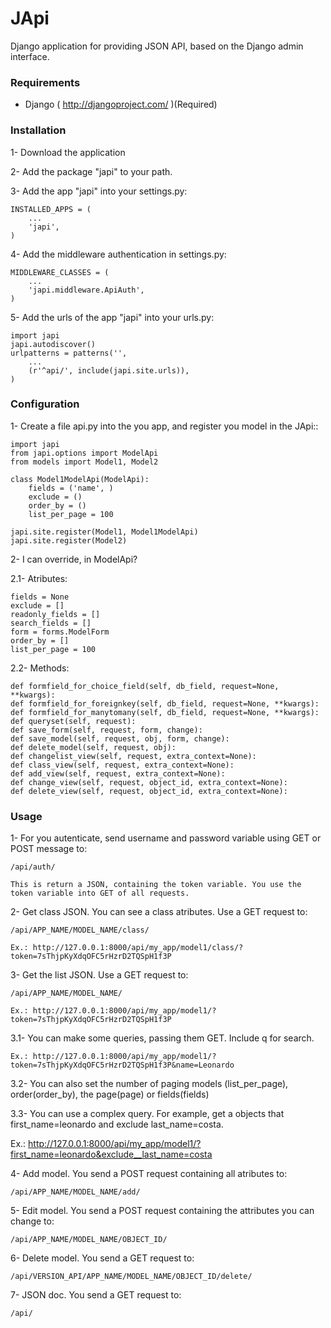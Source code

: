 # JApi

Django application for providing JSON API, based on the Django admin interface.


### Requirements

* Django ( http://djangoproject.com/ )(Required)


### Installation

1- Download the application

2- Add the package "japi" to your path.

3- Add the app "japi" into your settings.py:

    INSTALLED_APPS = (
        ...
        'japi',
    )


4- Add the middleware authentication in settings.py:

    MIDDLEWARE_CLASSES = (
    	...
    	'japi.middleware.ApiAuth',
    )


5- Add the urls of the app "japi" into your urls.py:

    import japi
    japi.autodiscover()
    urlpatterns = patterns('',
    	...
    	(r'^api/', include(japi.site.urls)),
    )



### Configuration

1- Create a file api.py into the you app, and register you model in the JApi::

    import japi
    from japi.options import ModelApi
    from models import Model1, Model2
    
    class Model1ModelApi(ModelApi):
    	fields = ('name', )
    	exclude = ()
    	order_by = ()
    	list_per_page = 100
    
    japi.site.register(Model1, Model1ModelApi)
    japi.site.register(Model2)


2- I can override, in ModelApi?

2.1- Atributes:

    fields = None
    exclude = []
    readonly_fields = []
    search_fields = []
    form = forms.ModelForm
    order_by = []
    list_per_page = 100


2.2- Methods:

    def formfield_for_choice_field(self, db_field, request=None, **kwargs):
    def formfield_for_foreignkey(self, db_field, request=None, **kwargs):
    def formfield_for_manytomany(self, db_field, request=None, **kwargs):
    def queryset(self, request):
    def save_form(self, request, form, change):
    def save_model(self, request, obj, form, change):
    def delete_model(self, request, obj):
    def changelist_view(self, request, extra_context=None):
    def class_view(self, request, extra_context=None):
    def add_view(self, request, extra_context=None):
    def change_view(self, request, object_id, extra_context=None):
    def delete_view(self, request, object_id, extra_context=None):



### Usage

1- For you autenticate, send username and password variable using GET or POST message to:

    /api/auth/
    
    This is return a JSON, containing the token variable. You use the token variable into GET of all requests.


2- Get class JSON. You can see a class atributes. Use a GET request to:
	
    /api/APP_NAME/MODEL_NAME/class/
    
    Ex.: http://127.0.0.1:8000/api/my_app/model1/class/?token=7sThjpKyXdqOFC5rHzrD2TQSpH1f3P


3- Get the list JSON. Use a GET request to:

    /api/APP_NAME/MODEL_NAME/
    
    Ex.: http://127.0.0.1:8000/api/my_app/model1/?token=7sThjpKyXdqOFC5rHzrD2TQSpH1f3P


3.1- You can make some queries, passing them GET. Include q for search.

    Ex.: http://127.0.0.1:8000/api/my_app/model1/?token=7sThjpKyXdqOFC5rHzrD2TQSpH1f3P&name=Leonardo


3.2- You can also set the number of paging models (list_per_page), order(order_by), the page(page) or fields(fields)


3.3- You can use a complex query. For example, get a objects that first_name=leonardo and exclude last_name=costa.

Ex.: http://127.0.0.1:8000/api/my_app/model1/?first_name=leonardo&exclude__last_name=costa


4- Add model. You send a POST request containing all atributes to:

    /api/APP_NAME/MODEL_NAME/add/


5- Edit model. You send a POST request containing the attributes you can change to:

    /api/APP_NAME/MODEL_NAME/OBJECT_ID/


6- Delete model. You send a GET request to:

    /api/VERSION_API/APP_NAME/MODEL_NAME/OBJECT_ID/delete/


7- JSON doc. You send a GET request to:

    /api/
